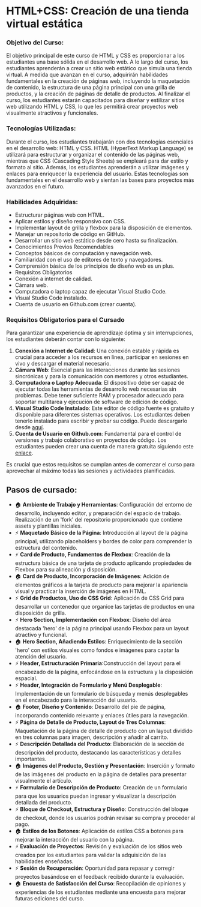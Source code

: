 # HTML+CSS: Creación de una tienda virtual estática

### Objetivo del Curso:

El objetivo principal de este curso de HTML y CSS es proporcionar a los estudiantes una base sólida en el desarrollo web. A lo largo del curso, los estudiantes aprenderán a crear un sitio web estático que simula una tienda virtual. A medida que avanzan en el curso, adquirirán habilidades fundamentales en la creación de páginas web, incluyendo la maquetación de contenido, la estructura de una página principal con una grilla de productos, y la creación de páginas de detalle de productos. Al finalizar el curso, los estudiantes estarán capacitados para diseñar y estilizar sitios web utilizando HTML y CSS, lo que les permitirá crear proyectos web visualmente atractivos y funcionales.

### Tecnologías Utilizadas:

Durante el curso, los estudiantes trabajarán con dos tecnologías esenciales en el desarrollo web: HTML y CSS. HTML (HyperText Markup Language) se utilizará para estructurar y organizar el contenido de las páginas web, mientras que CSS (Cascading Style Sheets) se empleará para dar estilo y formato al sitio. Además, los estudiantes aprenderán a utilizar imágenes y enlaces para enriquecer la experiencia del usuario. Estas tecnologías son fundamentales en el desarrollo web y sientan las bases para proyectos más avanzados en el futuro.

### Habilidades Adquiridas:

- Estructurar páginas web con HTML.
- Aplicar estilos y diseño responsivo con CSS.
- Implementar layout de grilla y flexbox para la disposición de elementos.
- Manejar un repositorio de código en GitHub.
- Desarrollar un sitio web estático desde cero hasta su finalización.
- Conocimientos Previos Recomendables
- Conceptos básicos de computación y navegación web.
- Familiaridad con el uso de editores de texto y navegadores.
- Comprensión básica de los principios de diseño web es un plus.
- Requisitos Obligatorios
- Conexión a internet de calidad.
- Cámara web.
- Computadora o laptop capaz de ejecutar Visual Studio Code.
- Visual Studio Code instalado.
- Cuenta de usuario en Github.com (crear cuenta).

### Requisitos Obligatorios para el Cursado

Para garantizar una experiencia de aprendizaje óptima y sin interrupciones, los estudiantes deberán contar con lo siguiente:

1. **Conexión a Internet de Calidad**: Una conexión estable y rápida es crucial para acceder a los recursos en línea, participar en sesiones en vivo y descargar el material necesario.
2. **Cámara Web**: Esencial para las interacciones durante las sesiones sincrónicas y para la comunicación con mentores y otros estudiantes.
3. **Computadora o Laptop Adecuada**: El dispositivo debe ser capaz de ejecutar todas las herramientas de desarrollo web necesarias sin problemas. Debe tener suficiente RAM y procesador adecuado para soportar multitarea y ejecución de software de edición de código.
4. **Visual Studio Code Instalado**: Este editor de código fuente es gratuito y disponible para diferentes sistemas operativos. Los estudiantes deben tenerlo instalado para escribir y probar su código. Puede descargarlo desde [aquí](https://code.visualstudio.com/Download).
5. **Cuenta de Usuario en Github.com**: Fundamental para el control de versiones y trabajo colaborativo en proyectos de código. Los estudiantes pueden crear una cuenta de manera gratuita siguiendo este [enlace](https://github.com/signup).

Es crucial que estos requisitos se cumplan antes de comenzar el curso para aprovechar al máximo todas las sesiones y actividades planificadas.

## Pasos de cursado:

- 🏠 **Ambiente de Trabajo y Herramientas**: Configuración del entorno de desarrollo, incluyendo editor, y preparación del espacio de trabajo. Realización de un 'fork' del repositorio proporcionado que contiene assets y plantillas iniciales.
- ⚡ **Maquetado Básico de la Página**: Introducción al layout de la página principal, utilizando placeholders y bordes de color para comprender la estructura del contenido.
- ⚡ **Card de Producto, Fundamentos de Flexbox**: Creación de la estructura básica de una tarjeta de producto aplicando propiedades de Flexbox para su alineación y disposición.
- 🏠 **Card de Producto, Incorporación de Imágenes**: Adición de elementos gráficos a la tarjeta de producto para mejorar la apariencia visual y practicar la inserción de imágenes en HTML.
- ⚡ **Grid de Productos, Uso de CSS Grid**: Aplicación de CSS Grid para desarrollar un contenedor que organice las tarjetas de productos en una disposición de grilla.
- ⚡ **Hero Section, Implementación con Flexbox**: Diseño del área destacada 'hero' de la página principal usando Flexbox para un layout atractivo y funcional.
- 🏠 **Hero Section, Añadiendo Estilos**: Enriquecimiento de la sección 'hero' con estilos visuales como fondos e imágenes para captar la atención del usuario.
- ⚡ **Header, Estructuración Primaria**:Construcción del layout para el encabezado de la página, enfocándose en la estructura y la disposición espacial.
- ⚡ **Header, Integración de Formulario y Menú Desplegable**: Implementación de un formulario de búsqueda y menús desplegables en el encabezado para la interacción del usuario.
- 🏠 **Footer, Diseño y Contenido**: Desarrollo del pie de página, incorporando contenido relevante y enlaces útiles para la navegación.
- ⚡ **Página de Detalle de Producto, Layout de Tres Columnas**: Maquetación de la página de detalle de producto con un layout dividido en tres columnas para imagen, descripción y añadir al carrito.
- ⚡ **Descripción Detallada del Producto**: Elaboración de la sección de descripción del producto, destacando las características y detalles importantes.
- 🏠 **Imágenes del Producto, Gestión y Presentación**: Inserción y formato de las imágenes del producto en la página de detalles para presentar visualmente el artículo.
- ⚡ **Formulario de Descripción de Producto**: Creación de un formulario para que los usuarios puedan ingresar y visualizar la descripción detallada del producto.
- ⚡ **Bloque de Checkout, Estructura y Diseño**: Construcción del bloque de checkout, donde los usuarios podrán revisar su compra y proceder al pago.
- 🏠 **Estilos de los Botones**: Aplicación de estilos CSS a botones para mejorar la interacción del usuario con la página.
- ⚡ **Evaluación de Proyectos**: Revisión y evaluación de los sitios web creados por los estudiantes para validar la adquisición de las habilidades enseñadas.
- ⚡ **Sesión de Recuperación**: Oportunidad para repasar y corregir proyectos basándose en el feedback recibido durante la evaluación.
- 🏠 **Encuesta de Satisfacción del Curso**: Recopilación de opiniones y experiencias de los estudiantes mediante una encuesta para mejorar futuras ediciones del curso.
